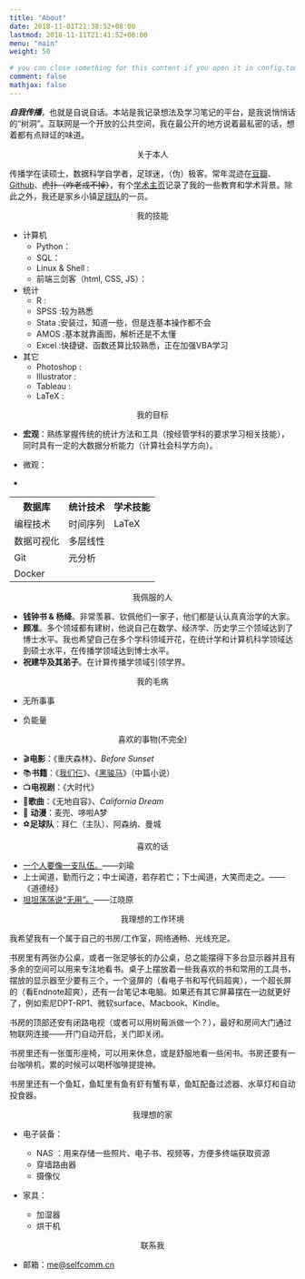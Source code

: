 ```yaml
---
title: "About"
date: 2018-11-01T21:38:52+08:00
lastmod: 2018-11-11T21:41:52+08:00
menu: "main"
weight: 50

# you can close something for this content if you open it in config.toml.
comment: false
mathjax: false
---
```




***自我传播***，也就是自说自话。本站是我记录想法及学习笔记的平台，是我说悄悄话的“树洞”。互联网是一个开放的公共空间，我在最公开的地方说着最私密的话，想着都有点辩证的味道。

<center>关于本人</center>

传播学在读硕士，数据科学自学者，足球迷，（伪）极客。常年混迹在[豆瓣](https://www.douban.com/people/selfcomm/)、[Github](https://github.com/leo1900227)、~~虎扑（咋老戒不掉）~~，有个[学术主页](https://zhilianglin.com)记录了我的一些教育和学术背景。除此之外，我还是家乡小镇[足球队](http://www.ganglian.club)的一员。



<center>我的技能</center>

- 计算机
  - Python：
  - SQL：
  - Linux & Shell :
  - 前端三剑客（html, CSS, JS）：
- 统计
  - R :
  - SPSS :较为熟悉
  - Stata :安装过，知道一些，但是连基本操作都不会
  - AMOS :基本就靠画图，解析还是不太懂
  - Excel :快捷键、函数还算比较熟悉，正在加强VBA学习
- 其它
  - Photoshop :
  - Illustrator :
  - Tableau : 
  - LaTeX :

<center>我的目标</center>

- **宏观**：熟练掌握传统的统计方法和工具（按经管学科的要求学习相关技能），同时具有一定的大数据分析能力（计算社会科学方向）。

- 微观：

- 

<table>
	<tr>
        <th>数据库</th>
        <th>统计技术</th>
        <th>学术技能</th>
    </tr>
	<tr>
        <td>编程技术</td>
        <td>时间序列</td>
        <td>LaTeX</td>
    </tr>
	<tr>
        <td>数据可视化</td>
        <td>多层线性</td>
        <td></td>
    </tr>
	<tr>
        <td>Git</td>
        <td>元分析</td>
        <td></td>
    </tr>
	<tr>
        <td>Docker</td>
        <td></td>
        <td></td>
    </tr>
</table>



<center>我佩服的人</center>

- **钱钟书 & 杨绛**。非常羡慕、钦佩他们一家子，他们都是认认真真治学的大家。
- **顾准**。多个领域都有建树，他说自己在数学、经济学、历史学三个领域达到了博士水平。我也希望自己在多个学科领域开花，在统计学和计算机科学领域达到硕士水平，在传播学领域达到博士水平。
- **祝建华及其弟子**。在计算传播学领域引领学界。

<center>我的毛病</center>

- 无所事事

- 负能量

<center>喜欢的事物(不完全)</center>

- :clapper:**电影**：《重庆森林》、*Before Sunset*
- :books:**书籍**：《[我们仨](https://book.douban.com/subject/1023045/)》、《[黑骏马](https://book.douban.com/subject/1086468/)》（中篇小说）
- :tv:**电视剧**：《大时代》
- :musical_note:**歌曲**：《无地自容》、*California Dream*
- :baby_chick: **动漫**：麦兜、哆啦A梦
- :soccer:**足球队**：拜仁（主队）、阿森纳、曼城

<center>喜欢的话</center>

- [一个人要像一支队伍。](https://xw.qq.com/cul/20160310027054/CUL2016031002705405)——刘瑜
- 上士闻道，勤而行之；中士闻道，若存若亡；下士闻道，大笑而走之。——《道德经》
- [坦坦荡荡说“无用”。](http://shc2000.sjtu.edu.cn/yuanxing/no11.htm)——江晓原



<center>我理想的工作环境</center>


我希望我有一个属于自己的书房/工作室，网络通畅、光线充足。



书房里有两张办公桌，或者一张足够长的办公桌，总之能摆得下多台显示器并且有多余的空间可以用来专注地看书。桌子上摆放着一些我喜欢的书和常用的工具书，摆放的显示器至少要有三个，一个竖屏的（看电子书和写代码超爽），一个超长屏的（看Endnote超爽），还有一台笔记本电脑。如果还有其它屏幕摆在一边就更好了，例如索尼DPT-RP1、微软surface、Macbook、Kindle。



书房的顶部还安有闭路电视（或者可以用树莓派做一个？），最好和房间大门通过物联网连接——开门自动开启，关门即关闭。



书房里还有一张蛋形座椅，可以用来休息，或是舒服地看一些闲书。书房还要有一台咖啡机，累的时候可以喝杯咖啡提提神。



书房里还有一个鱼缸，鱼缸里有鱼有虾有蟹有草，鱼缸配备过滤器、水草灯和自动投食器。



<center>我理想的家</center>

- 电子装备：
  - NAS ：用来存储一些照片、电子书、视频等，方便多终端获取资源
  - 穿墙路由器
  - 摄像仪

- 家具：
  - 加湿器
  - 烘干机


<center>联系我</center>

- 邮箱：me@selfcomm.cn

